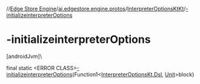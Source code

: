 //[Edge Store Engine](../../../index.md)/[ai.edgestore.engine.protos](../index.md)/[InterpreterOptionsKtKt](index.md)/[-initializeinterpreterOptions](-initializeinterpreter-options.md)

# -initializeinterpreterOptions

[androidJvm]\

final static &lt;ERROR CLASS&gt;[-initializeinterpreterOptions](-initializeinterpreter-options.md)(Function1&lt;[InterpreterOptionsKt.Dsl](../-interpreter-options-kt/-dsl/index.md), [Unit](https://kotlinlang.org/api/latest/jvm/stdlib/kotlin/-unit/index.html)&gt;block)
